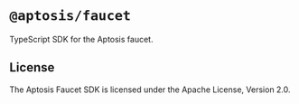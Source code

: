 # `@aptosis/faucet`

TypeScript SDK for the Aptosis faucet.

## License

The Aptosis Faucet SDK is licensed under the Apache License, Version 2.0.
